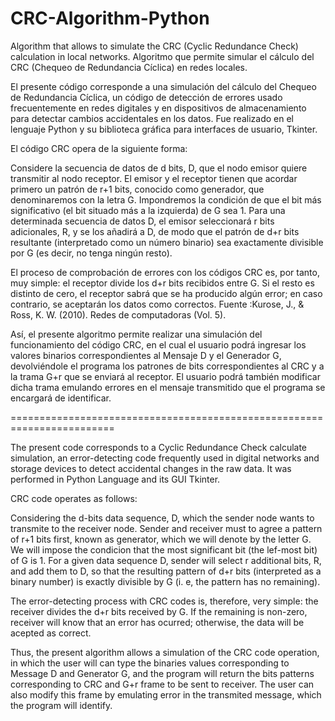 # CRC-Algorithm-Python
Algorithm that allows to simulate the CRC (Cyclic Redundance Check) calculation in local networks.
Algoritmo que permite simular el cálculo del CRC (Chequeo de Redundancia Cíclica) en redes locales.

El presente código corresponde a una simulación del cálculo del Chequeo de Redundancia Cíclica, un código de detección de errores usado frecuentemente en redes digitales y en dispositivos de almacenamiento para detectar cambios accidentales en los datos. Fue realizado en el lenguaje Python y su biblioteca gráfica para interfaces de usuario, Tkinter.

El código CRC opera de la siguiente forma: 

Considere la secuencia de datos de d bits, D, que el nodo emisor quiere transmitir al nodo receptor. El emisor y el receptor tienen que acordar primero un patrón de r+1 bits, conocido como generador, que denominaremos con la letra G. Impondremos la condición de que el bit más significativo (el bit situado más a la izquierda) de G sea 1.  Para una determinada secuencia de datos D, el emisor seleccionará r bits adicionales, R, y se los añadirá a D, de modo que el patrón de d+r bits resultante (interpretado como un número binario) sea exactamente divisible por G (es decir, no tenga ningún resto). 

El proceso de comprobación de errores con los códigos CRC es, por tanto, muy simple: el receptor divide los d+r bits recibidos entre G. Si el resto es distinto de cero, el receptor sabrá que se ha producido algún error; en caso contrario, se aceptarán los datos como correctos. 
Fuente :Kurose, J., & Ross, K. W. (2010). Redes de computadoras (Vol. 5). 

Así, el presente algoritmo permite realizar una simulación del funcionamiento del código CRC, en el cual el usuario podrá ingresar los valores binarios correspondientes al Mensaje D y el Generador G, devolviéndole el programa los patrones de bits correspondientes al CRC y a la trama G+r que se enviará al receptor. El usuario podrá también modificar dicha trama emulando errores en el mensaje transmitido que el programa se encargará de identificar.

========================================================================

The present code corresponds to a Cyclic Redundance Check calculate simulation, an error-detecting code frequently used in digital networks and storage devices to detect accidental changes in the raw data. 
It was performed in Python Language and its GUI Tkinter. 

CRC code operates as follows:

Considering the d-bits data sequence, D, which the sender node wants to transmite to the receiver node. Sender and receiver must to agree a pattern of r+1 bits first, known as generator, which we will denote by the letter G. We will impose the condicion that the most significant bit (the lef-most bit) of G is 1. For a given data sequence D, sender will select r additional bits, R, and add them to D, so that the resulting pattern of d+r bits (interpreted as a binary number) is exactly divisible by G (i. e, the pattern has no remaining).

The error-detecting process with CRC codes is, therefore, very simple: the receiver divides the d+r bits received by G. If the remaining is non-zero, receiver will know that an error has ocurred; otherwise, the data will be acepted as correct.

Thus, the present algorithm allows a simulation of the CRC code operation, in which the user will can type the binaries values corresponding to Message D and Generator G, and the program will return the bits patterns corresponding to CRC and G+r frame to be sent to receiver. The user can also modify this frame by emulating error in the transmited message, which the program will identify.